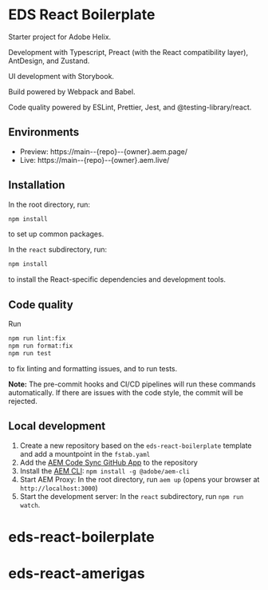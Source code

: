 # EDS React Boilerplate
Starter project for Adobe Helix.

Development with Typescript, Preact (with the React compatibility layer), AntDesign, and Zustand.

UI development with Storybook.

Build powered by Webpack and Babel.

Code quality powered by ESLint, Prettier, Jest, and @testing-library/react.

## Environments
- Preview: https://main--{repo}--{owner}.aem.page/
- Live: https://main--{repo}--{owner}.aem.live/

## Installation

In the root directory, run:

```sh
npm install
```

to set up common packages.

In the `react` subdirectory, run:

```sh
npm install
```

to install the React-specific dependencies and development tools.

## Code quality

Run

```sh
npm run lint:fix
npm run format:fix
npm run test
```

to fix linting and formatting issues, and to run tests.

**Note:** The pre-commit hooks and CI/CD pipelines will run these commands automatically. If there
are issues with the code style, the commit will be rejected.

## Local development

1. Create a new repository based on the `eds-react-boilerplate` template and add a mountpoint in the `fstab.yaml`
2. Add the [AEM Code Sync GitHub App](https://github.com/apps/aem-code-sync) to the repository
3. Install the [AEM CLI](https://github.com/adobe/helix-cli): `npm install -g @adobe/aem-cli`
4. Start AEM Proxy: In the root directory, run `aem up` (opens your browser at `http://localhost:3000`)
5. Start the development server: In the `react` subdirectory, run `npm run watch`.
# eds-react-boilerplate
# eds-react-amerigas
